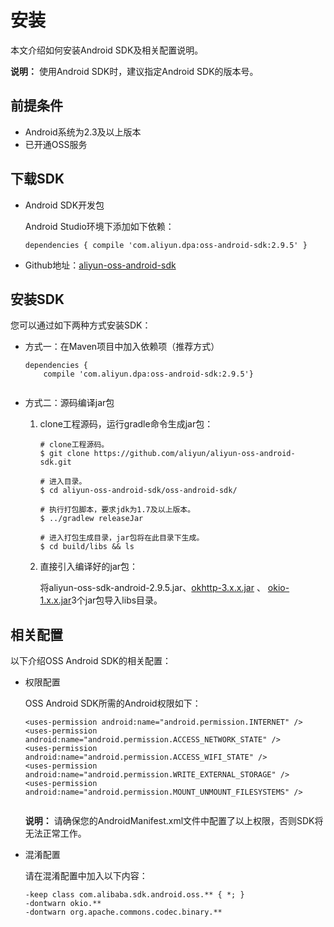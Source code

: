 # 安装

本文介绍如何安装Android SDK及相关配置说明。

**说明：** 使用Android SDK时，建议指定Android SDK的版本号。

## 前提条件

-   Android系统为2.3及以上版本
-   已开通OSS服务

## 下载SDK

-   Android SDK开发包

    Android Studio环境下添加如下依赖：

    ```
    dependencies { compile 'com.aliyun.dpa:oss-android-sdk:2.9.5' }
    ```

-   Github地址：[aliyun-oss-android-sdk](https://github.com/aliyun/aliyun-oss-android-sdk)

## 安装SDK

您可以通过如下两种方式安装SDK：

-   方式一：在Maven项目中加入依赖项（推荐方式）

    ```
    dependencies {
        compile 'com.aliyun.dpa:oss-android-sdk:2.9.5'}
                        
    ```

-   方式二：源码编译jar包
    1.  clone工程源码，运行gradle命令生成jar包：

        ```
        # clone工程源码。
        $ git clone https://github.com/aliyun/aliyun-oss-android-sdk.git
        
        # 进入目录。
        $ cd aliyun-oss-android-sdk/oss-android-sdk/
        
        # 执行打包脚本，要求jdk为1.7及以上版本。
        $ ../gradlew releaseJar
        
        # 进入打包生成目录，jar包将在此目录下生成。
        $ cd build/libs && ls                            
        ```

    2.  直接引入编译好的jar包：

        将aliyun-oss-sdk-android-2.9.5.jar、[okhttp-3.x.x.jar](https://square.github.io/okhttp/#download) 、 [okio-1.x.x.jar](https://search.maven.org/remote_content?g=com.squareup.okio&a=okio&v=LATEST)3个jar包导入libs目录。


## 相关配置

以下介绍OSS Android SDK的相关配置：

-   权限配置

    OSS Android SDK所需的Android权限如下：

    ```
    <uses-permission android:name="android.permission.INTERNET" />
    <uses-permission android:name="android.permission.ACCESS_NETWORK_STATE" />
    <uses-permission android:name="android.permission.ACCESS_WIFI_STATE" />
    <uses-permission android:name="android.permission.WRITE_EXTERNAL_STORAGE" />
    <uses-permission android:name="android.permission.MOUNT_UNMOUNT_FILESYSTEMS" />
                        
    ```

    **说明：** 请确保您的AndroidManifest.xml文件中配置了以上权限，否则SDK将无法正常工作。

-   混淆配置

    请在混淆配置中加入以下内容：

    ```
    -keep class com.alibaba.sdk.android.oss.** { *; }
    -dontwarn okio.**
    -dontwarn org.apache.commons.codec.binary.**                    
    ```


